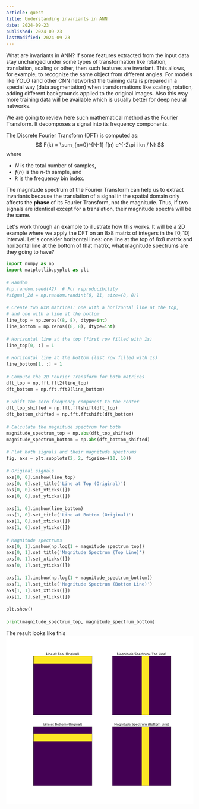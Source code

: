 ```yaml
---
article: quest
title: Understanding invariants in ANN
date: 2024-09-23
published: 2024-09-23
lastModified: 2024-09-23
---
```


What are invariants in ANN? If some features extracted from the input data stay unchanged under some types of transformation like rotation, translation, scaling or other, then such features are invariant. This allows, for example, to recognize the same object from different angles. For models like YOLO (and other CNN networks) the training data is prepared in a special way (data augmentation) when transformations like scaling, rotation, adding different backgrounds applied to the original images. Also this way more training data will be available which is usually better for deep neural networks.

We are going to review here such mathematical method as the Fourier Transform. It decomposes a signal into its frequency components. 


The Discrete Fourier Transform (DFT) is computed as:
$$
F(k) = \sum_{n=0}^{N-1} f(n) e^{-2\pi i kn / N}
$$
where 
- $N$ is the total number of samples,
- $f(n)$ is the $n$-th sample, and
- $k$ is the frequency bin index.

The magnitude spectrum of the Fourier Transform can help us to extract invariants because the translation of a signal in the spatial domain only affects the **phase** of its Fourier Transform, not the magnitude. Thus, if two signals are identical except for a translation, their magnitude spectra will be the same.

Let's work through an example to illustrate how this works. It will be a 2D example where we apply the DFT on an 8x8 matrix of integers in the $[0, 10]$ interval. Let's consider horizontal lines: one line at the top of 8x8 matrix and horizontal line at the bottom of that matrix, what magnitude spectrums are they going to have?

```python
import numpy as np
import matplotlib.pyplot as plt

# Random
#np.random.seed(42)  # For reproducibility
#signal_2d = np.random.randint(0, 11, size=(8, 8))

# Create two 8x8 matrices: one with a horizontal line at the top, 
# and one with a line at the bottom
line_top = np.zeros((8, 8), dtype=int)
line_bottom = np.zeros((8, 8), dtype=int)

# Horizontal line at the top (first row filled with 1s)
line_top[0, :] = 1

# Horizontal line at the bottom (last row filled with 1s)
line_bottom[1, :] = 1

# Compute the 2D Fourier Transform for both matrices
dft_top = np.fft.fft2(line_top)
dft_bottom = np.fft.fft2(line_bottom)

# Shift the zero frequency component to the center
dft_top_shifted = np.fft.fftshift(dft_top)
dft_bottom_shifted = np.fft.fftshift(dft_bottom)

# Calculate the magnitude spectrum for both
magnitude_spectrum_top = np.abs(dft_top_shifted)
magnitude_spectrum_bottom = np.abs(dft_bottom_shifted)

# Plot both signals and their magnitude spectrums
fig, axs = plt.subplots(2, 2, figsize=(10, 10))

# Original signals
axs[0, 0].imshow(line_top)
axs[0, 0].set_title('Line at Top (Original)')
axs[0, 0].set_xticks([])
axs[0, 0].set_yticks([])

axs[1, 0].imshow(line_bottom)
axs[1, 0].set_title('Line at Bottom (Original)')
axs[1, 0].set_xticks([])
axs[1, 0].set_yticks([])

# Magnitude spectrums
axs[0, 1].imshow(np.log(1 + magnitude_spectrum_top))
axs[0, 1].set_title('Magnitude Spectrum (Top Line)')
axs[0, 1].set_xticks([])
axs[0, 1].set_yticks([])

axs[1, 1].imshow(np.log(1 + magnitude_spectrum_bottom))
axs[1, 1].set_title('Magnitude Spectrum (Bottom Line)')
axs[1, 1].set_xticks([])
axs[1, 1].set_yticks([])

plt.show()

print(magnitude_spectrum_top, magnitude_spectrum_bottom)
```

The result looks like this
![Line invariants in the 8x8 grid](./invariants-lines.png)